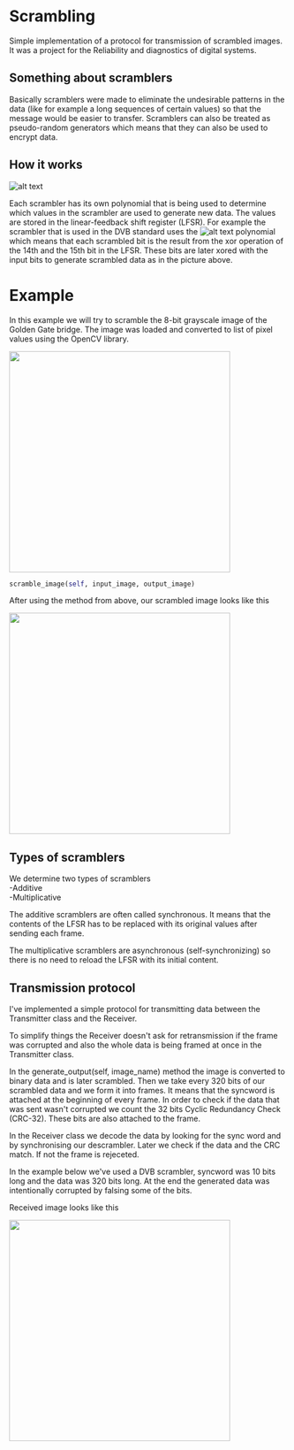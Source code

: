 # Scrambling
Simple implementation of a protocol for transmission of scrambled images.
It was a project for the Reliability and diagnostics of digital systems.

## Something about scramblers

Basically scramblers were made to eliminate the undesirable patterns in the data (like for example a long sequences of certain values) so that the message would be easier to transfer.
Scramblers can also be treated as pseudo-random generators which means that they can also be used to encrypt data.

## How it works

![alt text](https://upload.wikimedia.org/wikipedia/commons/0/03/Scrambler_randomizer_additive.png)

Each scrambler has its own polynomial that is being used to determine which values in the scrambler are used to generate new data. The values are stored in the linear-feedback shift register (LFSR). For example the scrambler that is used in the DVB standard uses the ![alt text](https://wikimedia.org/api/rest_v1/media/math/render/svg/bb42320e2412bf02011477474a35e9cdd959e2ca) polynomial which means that each scrambled bit is the result from the xor operation of the 14th and the 15th bit in the LFSR. These bits are later xored with the input bits to generate scrambled data as in the picture above.

# Example

In this example we will try to scramble the 8-bit grayscale image of the Golden Gate bridge. The image was loaded and converted to list of pixel values using the OpenCV library.
 
<img src="https://i.imgur.com/tZHj3H4.jpg" width="400">

```python
scramble_image(self, input_image, output_image)
```
After using the method from above, our scrambled image looks like this  

<img src="https://i.imgur.com/PCsA5GI.png" width="400">

## Types of scramblers

We determine two types of scramblers  
-Additive  
-Multiplicative 

The additive scramblers are often called synchronous. It means that the contents of the LFSR has to be replaced with its original values after sending each frame.

The multiplicative scramblers are asynchronous (self-synchronizing) so there is no need to reload the LFSR with its initial content. 

## Transmission protocol

I've implemented a simple protocol for transmitting data between the Transmitter class and the Receiver. 

To simplify things the Receiver doesn't ask for retransmission if the frame was corrupted and also the whole data is being framed at once in the Transmitter class. 

In the generate_output(self, image_name) method the image is converted to binary data and is later scrambled. Then we take every 320 bits of our scrambled data and we form it into frames. It means that the syncword is attached at the beginning of every frame. In order to check if the data that was sent wasn't corrupted we count the 32 bits Cyclic Redundancy Check (CRC-32). These bits are also attached to the frame.

In the Receiver class we decode the data by looking for the sync word and by synchronising our descrambler. Later we check if the data and the CRC match. If not the frame is rejeceted. 

In the example below we've used a DVB scrambler, syncword was 10 bits long and the data was 320 bits long. At the end the generated data was intentionally corrupted by falsing some of the bits.

Received image looks like this  

<img src="https://i.imgur.com/UaW5Y6c.png" width="400">
